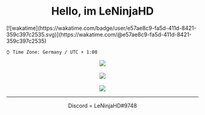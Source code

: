 <div align="center">

<h1>Hello, im LeNinjaHD</h1>
</div>
[![wakatime](https://wakatime.com/badge/user/e57ae8c9-fa5d-411d-8421-359c397c2535.svg)](https://wakatime.com/@e57ae8c9-fa5d-411d-8421-359c397c2535)

<!--

<!--START_SECTION:waka-->

```text
⌚︎ Time Zone: Germany / UTC + 1:00
```
<!--END_SECTION:waka-->
<div align="center">
	
<span>
  <img align="center" src="https://github-profile-trophy.vercel.app/?username=leninjahd&margin-w=15&row=1" />
</span>
	
<br>
<br>
	
<span>
  <img align="center" src="https://github-readme-stats.vercel.app/api?username=leninjahd&count_private=true&show_icons=true&include_all_commits=true&theme=dark" />
</span>
	
<br>
<br>

<span>
  <img align="center" src="https://github-readme-stats.vercel.app/api/wakatime?username=leninjahd&layout=compact&theme=dark" />
</span>

---

</details>

Discord = LeNinjaHD#9748
